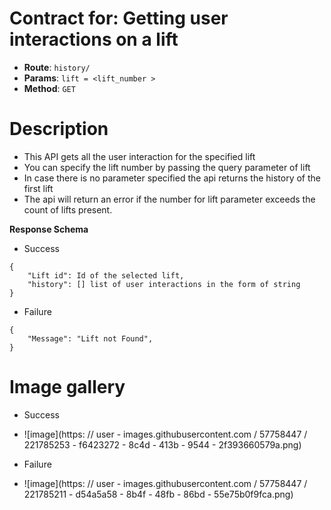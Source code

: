 # Contract for: Getting user interactions on a lift

- **Route**: `history/`
- **Params**: `lift = <lift_number >`
- **Method**: `GET`

# Description

- This API gets all the user interaction for the specified lift
- You can specify the lift number by passing the query parameter of lift
- In case there is no parameter specified the api returns the history of the first lift
- The api will return an error if the number for lift parameter exceeds the count of lifts present.

**Response Schema**

- Success

```
{
    "Lift id": Id of the selected lift,
    "history": [] list of user interactions in the form of string
}
```

- Failure

```
{
    "Message": "Lift not Found",
}
```

# Image gallery

- Success

- ![image](https: // user - images.githubusercontent.com / 57758447 / 221785253 - f6423272 - 8c4d - 413b - 9544 - 2f393660579a.png)

- Failure
- ![image](https: // user - images.githubusercontent.com / 57758447 / 221785211 - d54a5a58 - 8b4f - 48fb - 86bd - 55e75b0f9fca.png)
